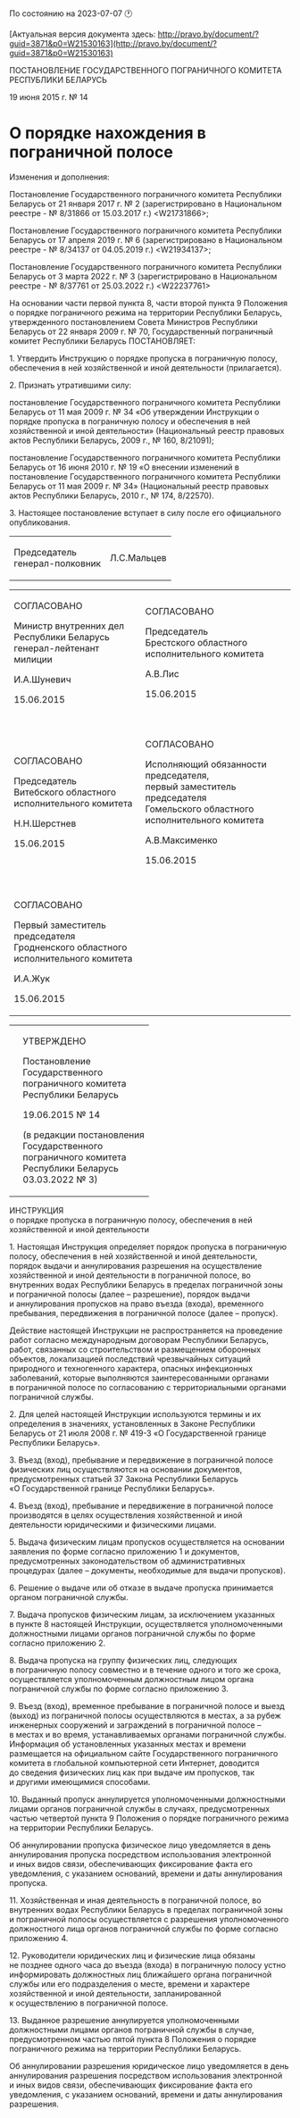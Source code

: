 По состоянию на 2023-07-07 &#x1F550;

[Актуальная версия документа здесь: http://pravo.by/document/?guid=3871&p0=W21530163](http://pravo.by/document/?guid=3871&p0=W21530163)

<p>ПОСТАНОВЛЕНИЕ ГОСУДАРСТВЕННОГО ПОГРАНИЧНОГО КОМИТЕТА РЕСПУБЛИКИ БЕЛАРУСЬ</p>
<p>19 июня 2015 г. № 14</p>
<h1>О порядке нахождения в пограничной полосе</h1>
<p>Изменения и дополнения:</p>
<p>Постановление Государственного пограничного комитета Республики Беларусь от 21 января 2017 г. № 2 (зарегистрировано в Национальном реестре - № 8/31866 от 15.03.2017 г.) &lt;W21731866&gt;;</p>
<p>Постановление Государственного пограничного комитета Республики Беларусь от 17 апреля 2019 г. № 6 (зарегистрировано в Национальном реестре - № 8/34137 от 04.05.2019 г.) &lt;W21934137&gt;;</p>
<p>Постановление Государственного пограничного комитета Республики Беларусь от 3 марта 2022 г. № 3 (зарегистрировано в Национальном реестре - № 8/37761 от 25.03.2022 г.) &lt;W22237761&gt;</p>
<p></p>
<p>На основании части первой пункта 8, части второй пункта 9 Положения о порядке пограничного режима на территории Республики Беларусь, утвержденного постановлением Совета Министров Республики Беларусь от 22 января 2009 г. № 70, Государственный пограничный комитет Республики Беларусь ПОСТАНОВЛЯЕТ:</p>
<p>1. Утвердить Инструкцию о порядке пропуска в пограничную полосу, обеспечения в ней хозяйственной и иной деятельности (прилагается).</p>
<p>2. Признать утратившими силу:</p>
<p>постановление Государственного пограничного комитета Республики Беларусь от 11 мая 2009 г. № 34 «Об утверждении Инструкции о порядке пропуска в пограничную полосу и обеспечения в ней хозяйственной и иной деятельности» (Национальный реестр правовых актов Республики Беларусь, 2009 г., № 160, 8/21091);</p>
<p>постановление Государственного пограничного комитета Республики Беларусь от 16 июня 2010 г. № 19 «О внесении изменений в постановление Государственного пограничного комитета Республики Беларусь от 11 мая 2009 г. № 34» (Национальный реестр правовых актов Республики Беларусь, 2010 г., № 174, 8/22570).</p>
<p>3. Настоящее постановление вступает в силу после его официального опубликования.</p>
<p></p>
<table><tr>
<td><p>Председатель <br>генерал-полковник</p></td>
<td><p>Л.С.Мальцев</p></td>
</tr></table>
<p></p>
<table>
<tr>
<td>
<p>СОГЛАСОВАНО</p>
<p>Министр внутренних дел<br>Республики Беларусь<br>генерал-лейтенант милиции</p>
<p>И.А.Шуневич</p>
<p>15.06.2015</p>
</td>
<td>
<p>СОГЛАСОВАНО</p>
<p>Председатель <br>Брестского областного <br>исполнительного комитета</p>
<p>А.В.Лис</p>
<p>15.06.2015</p>
</td>
</tr>
<tr>
<td><p></p></td>
<td><p></p></td>
</tr>
<tr>
<td>
<p>СОГЛАСОВАНО</p>
<p>Председатель <br>Витебского областного <br>исполнительного комитета</p>
<p>Н.Н.Шерстнев</p>
<p>15.06.2015</p>
</td>
<td>
<p>СОГЛАСОВАНО</p>
<p>Исполняющий обязанности председателя, <br>первый заместитель председателя <br>Гомельского областного <br>исполнительного комитета</p>
<p>А.В.Максименко</p>
<p>15.06.2015</p>
</td>
</tr>
<tr>
<td><p></p></td>
<td><p></p></td>
</tr>
<tr>
<td>
<p>СОГЛАСОВАНО</p>
<p>Первый заместитель председателя <br>Гродненского областного <br>исполнительного комитета</p>
<p>И.А.Жук</p>
<p>15.06.2015</p>
</td>
<td><p></p></td>
</tr>
</table>
<p></p>
<table><tr>
<td><p></p></td>
<td>
<p>УТВЕРЖДЕНО</p>
<p>Постановление<br>Государственного<br>пограничного комитета<br>Республики Беларусь</p>
<p>19.06.2015 № 14</p>
<p>(в редакции постановления<br>Государственного<br>пограничного комитета<br>Республики Беларусь<br>03.03.2022 № 3)</p>
</td>
</tr></table>
<p>ИНСТРУКЦИЯ <br>о порядке пропуска в пограничную полосу, обеспечения в ней хозяйственной и иной деятельности</p>
<p>1. Настоящая Инструкция определяет порядок пропуска в пограничную полосу, обеспечения в ней хозяйственной и иной деятельности, порядок выдачи и аннулирования разрешения на осуществление хозяйственной и иной деятельности в пограничной полосе, во внутренних водах Республики Беларусь в пределах пограничной зоны и пограничной полосы (далее – разрешение), порядок выдачи и аннулирования пропусков на право въезда (входа), временного пребывания, передвижения в пограничной полосе (далее – пропуск).</p>
<p>Действие настоящей Инструкции не распространяется на проведение работ согласно международным договорам Республики Беларусь, работ, связанных со строительством и размещением оборонных объектов, локализацией последствий чрезвычайных ситуаций природного и техногенного характера, опасных инфекционных заболеваний, которые выполняются заинтересованными органами в пограничной полосе по согласованию с территориальными органами пограничной службы.</p>
<p>2. Для целей настоящей Инструкции используются термины и их определения в значениях, установленных в Законе Республики Беларусь от 21 июля 2008 г. № 419-З «О Государственной границе Республики Беларусь».</p>
<p>3. Въезд (вход), пребывание и передвижение в пограничной полосе физических лиц осуществляются на основании документов, предусмотренных статьей 37 Закона Республики Беларусь «О Государственной границе Республики Беларусь».</p>
<p>4. Въезд (вход), пребывание и передвижение в пограничной полосе производятся в целях осуществления хозяйственной и иной деятельности юридическими и физическими лицами.</p>
<p>5. Выдача физическим лицам пропусков осуществляется на основании заявления по форме согласно приложению 1 и документов, предусмотренных законодательством об административных процедурах (далее – документы, необходимые для выдачи пропусков).</p>
<p>6. Решение о выдаче или об отказе в выдаче пропуска принимается органом пограничной службы.</p>
<p>7. Выдача пропусков физическим лицам, за исключением указанных в пункте 8 настоящей Инструкции, осуществляется уполномоченными должностными лицами органов пограничной службы по форме согласно приложению 2.</p>
<p>8. Выдача пропуска на группу физических лиц, следующих в пограничную полосу совместно и в течение одного и того же срока, осуществляется уполномоченным должностным лицом органа пограничной службы по форме согласно приложению 3.</p>
<p>9. Въезд (вход), временное пребывание в пограничной полосе и выезд (выход) из пограничной полосы осуществляются в местах, а за рубеж инженерных сооружений и заграждений в пограничной полосе – в местах и во время, устанавливаемых органами пограничной службы. Информация об установленных указанных местах и времени размещается на официальном сайте Государственного пограничного комитета в глобальной компьютерной сети Интернет, доводится до сведения физических лиц как при выдаче им пропусков, так и другими имеющимися способами.</p>
<p>10. Выданный пропуск аннулируется уполномоченными должностными лицами органов пограничной службы в случаях, предусмотренных частью четвертой пункта 9 Положения о порядке пограничного режима на территории Республики Беларусь.</p>
<p>Об аннулировании пропуска физическое лицо уведомляется в день аннулирования пропуска посредством использования электронной и иных видов связи, обеспечивающих фиксирование факта его уведомления, с указанием оснований, времени и даты аннулирования пропуска.</p>
<p>11. Хозяйственная и иная деятельность в пограничной полосе, во внутренних водах Республики Беларусь в пределах пограничной зоны и пограничной полосы осуществляется с разрешения уполномоченного должностного лица органов пограничной службы по форме согласно приложению 4.</p>
<p>12. Руководители юридических лиц и физические лица обязаны не позднее одного часа до въезда (входа) в пограничную полосу устно информировать должностных лиц ближайшего органа пограничной службы или его подразделения о месте, времени и характере хозяйственной и иной деятельности, запланированной к осуществлению в пограничной полосе.</p>
<p>13. Выданное разрешение аннулируется уполномоченными должностными лицами органов пограничной службы в случае, предусмотренном частью пятой пункта 8 Положения о порядке пограничного режима на территории Республики Беларусь.</p>
<p>Об аннулировании разрешения юридическое лицо уведомляется в день аннулирования разрешения посредством использования электронной и иных видов связи, обеспечивающих фиксирование факта его уведомления, с указанием оснований, времени и даты аннулирования разрешения.</p>
<p></p>